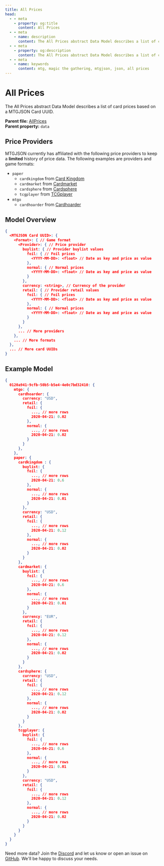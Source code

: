 ```yaml
---
title: All Prices
head:
  - - meta
    - property: og:title
      content: All Prices
  - - meta
    - name: description
      content: The All Prices abstract Data Model describes a list of card prices based on a MTGJSON Card UUID.
  - - meta
    - property: og:description
      content: The All Prices abstract Data Model describes a list of card prices based on a MTGJSON Card UUID.
  - - meta
    - name: keywords
      content: mtg, magic the gathering, mtgjson, json, all prices
---
```


# All Prices

The All Prices abstract Data Model describes a list of card prices based on a MTGJSON Card UUID.

**Parent file:** [AllPrices](/downloads/all-files/#allprices)  
**Parent property:** `data`

## Price Providers

MTGJSON currently has affiliated with the following price providers to keep a **limited** history of price data. The following examples are providers and game formats:

- `paper`
  - `cardkingdom` from [Card Kingdom](https://www.cardkingdom.com?partner=mtgjson&utm_source=mtgjson&utm_medium=affiliate&utm_campaign=mtgjson)
  - `cardmarket` from [Cardmarket](https://www.cardmarket.com/en/Magic?utm_campaign=card_prices&utm_medium=text&utm_source=mtgjson)
  - `cardsphere` from [Cardsphere](https://www.cardsphere.com/)
  - `tcgplayer` from [TCGplayer](https://www.tcgplayer.com/?partner=mtgjson&utm_campaign=affiliate&utm_medium=mtgjson&utm_source=mtgjson)
- `mtgo`
  - `cardhoarder` from [Cardhoarder](https://www.cardhoarder.com/?affiliate_id=mtgjson&utm_source=mtgjson&utm_campaign=affiliate&utm_medium=card)

## Model Overview

```json
{
  <MTGJSON Card UUID>: {
    <Format>: { // Game format
      <Provider>: { // Price provider
        buylist: { // Provider buylist values
          foil: { // Foil prices
            <YYYY-MM-DD>: <float> // Date as key and price as value
          },
          normal: { // Normal prices
            <YYYY-MM-DD>: <float> // Date as key and price as value
          }
        },
        currency: <string>, // Currency of the provider
        retail: { // Provider retail values
          foil: { // Foil prices
            <YYYY-MM-DD>: <float> // Date as key and price as value
          },
          normal: { // Normal prices
            <YYYY-MM-DD>: <float> // Date as key and price as value
          }
        }
      },
      ... // More providers
    },
    ... // More formats
  },
  ... // More card UUIDs
}
```

## Example Model

```json
{
  0120a941-9cfb-50b5-b5e4-4e0c7bd32410: {
    mtgo: {
      cardhoarder: {
        currency: "USD",
        retail: {
          foil: {
            ..., // more rows
            2020-04-21: 0.02
          },
          normal: {
            ..., // more rows
            2020-04-21: 0.02
          }
        }
      },
    },
    paper: {
      cardkingdom : {
        buylist: {
          foil: {
            ..., // more rows
            2020-04-21: 0.6
          },
          normal: {
            ..., // more rows
            2020-04-21: 0.01
          }
        },
        currency: "USD",
        retail: {
          foil: {
            ..., // more rows
            2020-04-21: 0.12
          },
          normal: {
            ..., // more rows
            2020-04-21: 0.02
          }
        }
      },
      cardmarket: {
        buylist: {
          foil: {
            ..., // more rows
            2020-04-21: 0.6
          },
          normal: {
            ..., // more rows
            2020-04-21: 0.01
          }
        },
        currency: "EUR",
        retail: {
          foil: {
            ..., // more rows
            2020-04-21: 0.12
          },
          normal: {
            ..., // more rows
            2020-04-21: 0.02
          }
        }
      },
      cardsphere: {
        currency: "USD",
        retail: {
          foil: {
            ..., // more rows
            2020-04-21: 0.12
          },
          normal: {
            ..., // more rows
            2020-04-21: 0.02
          }
        }
      },
      tcgplayer: {
        buylist: {
          foil: {
            ..., // more rows
            2020-04-21: 0.6
          },
          normal: {
            ..., // more rows
            2020-04-21: 0.01
          }
        },
        currency: "USD",
        retail: {
          foil: {
            ..., // more rows
            2020-04-21: 0.12
          },
          normal: {
            ..., // more rows
            2020-04-21: 0.02
          }
        }
      }
    }
  }
}
```

Need more data? Join the [Discord](https://mtgjson.com/discord) and let us know or open an issue on [GitHub](https://github.com/mtgjson/mtgjson/issues). We'll be happy to discuss your needs.

